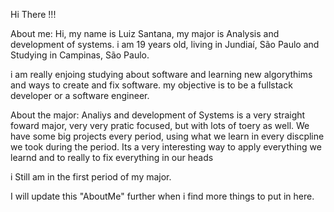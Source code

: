 Hi There !!!

About me:
  Hi, my name is Luiz Santana, my major is Analysis and development of systems.
i am 19 years old, living in Jundiaí, São Paulo and Studying in Campinas, São Paulo.  

  i am really enjoing studying about software and learning new algorythims and ways to create and fix software.
  my objective is to be a fullstack developer or a software engineer.


About the major:
  Analiys and development of Systems is a very straight foward major, very very pratic focused, but with lots of toery as well.
We have some big projects every period, using what we learn in every discpline we took during the period. Its a very interesting way to apply everything
we learnd and to really to fix everything in our heads

i Still am in the first period of my major.




I will update this "AboutMe" further when i find more things to put in here.
